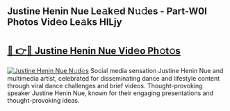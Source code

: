## Justine Henin Nue Le𝚊k𝚎d N𝚞𝚍es - Part-W0l Photos Vid𝚎o Le𝚊ks HILjy

# <h2><a href="http://fb2jcqi.evod.top/?m=Justine+Henin+Nue">🔗 👉🔴 Justine Henin Nue Vid𝚎o Ph𝚘t𝚘s</a></h2>

[![Justine Henin Nue N𝚞d𝚎s](https://i.imgur.com/8V9OHl7.gif)](http://fb2jcqi.evod.top/?m=Justine+Henin+Nue)
Social media sensation Justine Henin Nue and multimedia artist, celebrated for disseminating dance and lifestyle content through viral dance challenges and brief videos. Thought-provoking speaker Justine Henin Nue, known for their engaging presentations and thought-provoking ideas. 
